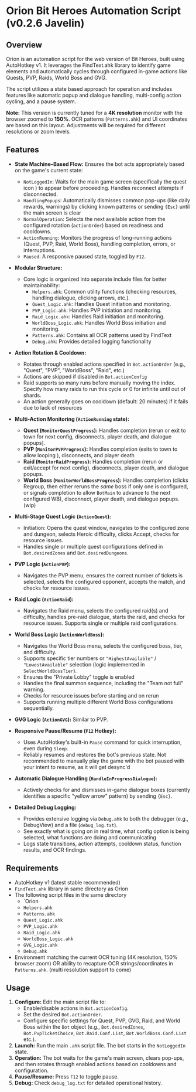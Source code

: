 # Orion Bit Heroes Automation Script (v0.2.6 Javelin)

## Overview

Orion is an automation script for the web version of Bit Heroes, built using AutoHotkey v1. It leverages the FindText.ahk library to identify game elements and automatically cycles through configured in-game actions like Quests, PVP, Raids, World Boss and <new> GVG.

The script utilizes a state based approach for operation and includes features like automatic popup and dialogue handling, multi-config action cycling, and a pause system.

**Note:** This version is currently tuned for a **4K resolution** monitor with the browser zoomed to **150%**. OCR patterns (`Patterns.ahk`) and UI coordinates are based on this layout. Adjustments will be required for different resolutions or zoom levels.

## Features

* **State Machine–Based Flow:** Ensures the bot acts appropriately based on the game's current state:
    * `NotLoggedIn`: Waits for the main game screen (specifically the quest icon ) to appear before proceeding. Handles reconnect attempts if disconnected.
    * `HandlingPopups`: Automatically dismisses common pop-ups (like daily rewards, warnings) by clicking known patterns or sending `{Esc}` until the main screen is clear
    * `NormalOperation`: Selects the next available action from the configured rotation (`actionOrder`) based on readiness and cooldowns.
    * `ActionRunning`: Monitors the progress of long-running actions (Quest, PVP, Raid, World Boss), handling completion, errors, or interruptions.
    * `Paused`: A responsive paused state, toggled by `F12`.

* **Modular Structure:**
    * Core logic is organized into separate include files for better maintainability:
        * `Helpers.ahk`: Common utility functions (checking resources, handling dialogue, clicking arrows, etc.).
        * `Quest_Logic.ahk`: Handles Quest initiation and monitoring.
        * `PVP_Logic.ahk`: Handles PVP initiation and monitoring.
        * `Raid_Logic.ahk`: Handles Raid initiation and monitoring.
        * `WorldBoss_Logic.ahk`: Handles World Boss initiation and monitoring.
        * `Patterns.ahk`: Contains all OCR patterns used by FindText
        * `Debug.ahk`: Provides detailed logging functionality

* **Action Rotation & Cooldown:**
    * Rotates through enabled actions specified in `Bot.actionOrder` (e.g., "Quest", "PVP", "WorldBoss", "Raid", etc.)
    * Actions are skipped if disabled in `Bot.actionConfig`
    * Raid supports so many runs before manually moving the index. Specify how many raids to run this cycle or 0 for infinite until out of shards.
    * An action generally goes on cooldown (default: 20 minutes) if it fails due to lack of resources
    

* **Multi-Action Monitoring (`ActionRunning` state):**
    * **Quest (`MonitorQuestProgress`):** Handles completion (rerun or exit to town for next config, disconnects, player death, and dialogue popups].
    * **PVP (`MonitorPVPProgress`):** Handles completion (exits to town to allow looping ), disconnects, and player death
    * **Raid (`MonitorRaidProgress`):** Handles completion (rerun or exit/accept for next config), disconnects, player death, and dialogue popups.
    * **World Boss (`MonitorWorldBossProgress`):** Handles completion (clicks Regroup, then either reruns the *same* boss if only one is configured, or signals completion to allow `BotMain` to advance to the next configured WB), disconnect, player death, and dialogue popups. (wip)

* **Multi-Stage Quest Logic (`ActionQuest`):**
    * Initiation: Opens the quest window, navigates to the configured zone and dungeon, selects Heroic difficulty, clicks Accept, checks for resource issues.
    * Handles single or multiple quest configurations defined in `Bot.desiredZones` and `Bot.desiredDungeons`.

* **PVP Logic (`ActionPVP`):**
    * Navigates the PVP menu, ensures the correct number of tickets is selected, selects the configured opponent, accepts the match, and checks for resource issues.

* **Raid Logic (`ActionRaid`):**
    * Navigates the Raid menu, selects the configured raid(s) and difficulty, handles pre-raid dialogue, starts the raid, and checks for resource issues. Supports single or multiple raid configurations.

* **World Boss Logic (`ActionWorldBoss`):**
    * Navigates the World Boss menu, selects the configured boss, tier, and difficulty.
    * Supports specific tier numbers or `"HighestAvailable"` / `"LowestAvailable"` selection (logic implemented in `SelectWorldBossTier`).
    * Ensures the "Private Lobby" toggle is enabled
    * Handles the final summon sequence, including the "Team not full" warning.
    * Checks for resource issues before starting and on rerun
    * Supports running multiple different World Boss configurations sequentially.
* **GVG Logic (`ActionGVG`):**
  Similar to PVP.
* **Responsive Pause/Resume (`F12` Hotkey):**
    * Uses AutoHotkey's built-in `Pause` command for quick interruption, even during `Sleep`.
    * Reliably resumes and restores the bot's previous state. Not recommended to manually play the game with the bot paused with your intent to resume, as it will get desync'd

* **Automatic Dialogue Handling (`HandleInProgressDialogue`):**
    * Actively checks for and dismisses in-game dialogue boxes (currently identifies a specific "yellow arrow" pattern) by sending `{Esc}`.

* **Detailed Debug Logging:**
    * Provides extensive logging via `Debug.ahk` to both the debugger (e.g., DebugView) and a file (`debug_log.txt`).
    * See exactly what is going on in real time, what config option is being selected, what functions are doing and communicating
    * Logs state transitions, action attempts, cooldown status, function results, and OCR findings.

## Requirements

* AutoHotkey v1 (latest stable recommended)
* `FindText.ahk` library in same directory as Orion
* The following script files in the same directory
    * `Orion <main script file>
    * `Helpers.ahk`
    * `Patterns.ahk`
    * `Quest_Logic.ahk`
    * `PVP_Logic.ahk`
    * `Raid_Logic.ahk`
    * `WorldBoss_Logic.ahk`
    * `GVG_Logic.ahk`
    * `Debug.ahk`
* Environment matching the current OCR tuning (4K resolution, 150% browser zoom) OR ability to recapture OCR strings/coordinates in `Patterns.ahk`.
(multi resolution support to come)
## Usage

1.  **Configure:** Edit the main script file to:
    * Enable/disable actions in `Bot.actionConfig`.
    * Set the desired `Bot.actionOrder`.
    * Configure specific settings for Quest, PVP, GVG, Raid, and World Boss within the `Bot` object (e.g., `Bot.desiredZones`, `Bot.PvpTicketChoice`, `Bot.Raid.Conf.List`, `Bot.WorldBoss.Conf.List` etc.).
2.  **Launch:** Run the main `.ahk` script file. The bot starts in the `NotLoggedIn` state.
3.  **Operation:** The bot waits for the game's main screen, clears pop-ups, and then rotates through enabled actions based on cooldowns and configuration.
4.  **Pause/Resume:** Press `F12` to toggle pause.
5.  **Debug:** Check `debug_log.txt` for detailed operational history.
